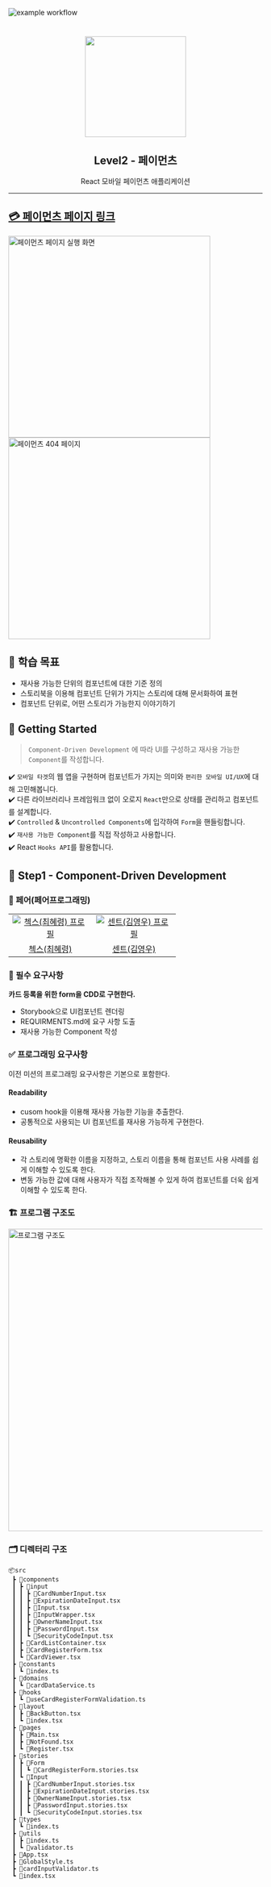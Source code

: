 ![example workflow](https://github.com/hyeryongchoi/react-payments/actions/workflows/deploy.yml/badge.svg)

<h1 align="middle">  <img src="https://techcourse-storage.s3.ap-northeast-2.amazonaws.com/0fefce79602043a9b3281ee1dd8f4be6" width="200px"></h1>
<h2 align="middle">Level2 - 페이먼츠</h2>
<p align="middle">React 모바일 페이먼츠 애플리케이션</p>

---

## [💳 페이먼츠 페이지 링크](https://hyeryongchoi.github.io/react-payments/)

<img width="400px" alt="페이먼츠 페이지 실행 화면" src="https://user-images.githubusercontent.com/24777828/233854470-be2d6bdf-b598-4062-bad6-bc90f022cac1.gif">
<img width="400px" alt="페이먼츠 404 페이지" src="https://user-images.githubusercontent.com/24777828/233854475-1fb5e32f-a598-46e8-97c0-9231050fb80a.gif">

## 📍 학습 목표

- 재사용 가능한 단위의 컴포넌트에 대한 기준 정의
- 스토리북을 이용해 컴포넌트 단위가 가지는 스토리에 대해 문서화하여 표현
- 컴포넌트 단위로, 어떤 스토리가 가능한지 이야기하기

## 🚀 Getting Started

> `Component-Driven Development` 에 따라 UI를 구성하고 재사용 가능한 `Component`를 작성합니다.

✔️ `모바일 타겟`의 웹 앱을 구현하며 컴포넌트가 가지는 의미와 `편리한 모바일 UI/UX`에 대해 고민해봅니다.  
✔️ 다른 라이브러리나 프레임워크 없이 오로지 `React`만으로 상태를 관리하고 컴포넌트를 설계합니다.  
✔️ `Controlled` & `Uncontrolled Components`에 입각하여 `Form`을 핸들링합니다.  
✔️ `재사용 가능한 Component`를 직접 작성하고 사용합니다.  
✔️ React `Hooks API`를 활용합니다.

## 🚀 Step1 - Component-Driven Development

### 🙏 페어(페어프로그래밍)

<table>
  <tr>
    <td align="center" width="150px">
      <a href="https://github.com/HyeryongChoi" target="_blank">
        <img src="https://avatars.githubusercontent.com/u/24777828?v=4" alt="첵스(최혜령) 프로필" />
      </a>
    </td>
    <td align="center" width="150px">
      <a href="https://github.com/kyw0716" target="_blank">
        <img src="https://avatars.githubusercontent.com/u/77326660?v=4" alt="센트(김영우) 프로필" />
      </a>
    </td>
  </tr>
  <tr>
    <td align="center">
      <a href="https://github.com/HyeryongChoi" target="_blank">
        첵스(최혜령)
      </a>
    </td>
    <td align="center">
      <a href="https://github.com/kyw0716" target="_blank">
        센트(김영우)
      </a>
    </td>
  </tr>
</table>

### 📝 필수 요구사항

**카드 등록을 위한 form을 CDD로 구현한다.**

- Storybook으로 UI컴포넌트 렌더링
- REQUIRMENTS.md에 요구 사항 도출
- 재사용 가능한 Component 작성

### ✅ 프로그래밍 요구사항

이전 미션의 프로그래밍 요구사항은 기본으로 포함한다.

#### **Readability**

- cusom hook을 이용해 재사용 가능한 기능을 추출한다.
- 공통적으로 사용되는 UI 컴포넌트를 재사용 가능하게 구현한다.

#### **Reusability**

- 각 스토리에 명확한 이름을 지정하고, 스토리 이름을 통해 컴포넌트 사용 사례를 쉽게 이해할 수 있도록 한다.
- 변동 가능한 값에 대해 사용자가 직접 조작해볼 수 있게 하여 컴포넌트를 더욱 쉽게 이해할 수 있도록 한다.

### 🏗 프로그램 구조도

<img width="600px" alt="프로그램 구조도" src="https://user-images.githubusercontent.com/24777828/233303190-6100c05e-e8a9-42aa-905a-57c191bc1641.png">

### 🗂 디렉터리 구조

```
📦src
 ┣ 📂components
 ┃ ┣ 📂input
 ┃ ┃ ┣ 📜CardNumberInput.tsx
 ┃ ┃ ┣ 📜ExpirationDateInput.tsx
 ┃ ┃ ┣ 📜Input.tsx
 ┃ ┃ ┣ 📜InputWrapper.tsx
 ┃ ┃ ┣ 📜OwnerNameInput.tsx
 ┃ ┃ ┣ 📜PasswordInput.tsx
 ┃ ┃ ┗ 📜SecurityCodeInput.tsx
 ┃ ┣ 📜CardListContainer.tsx
 ┃ ┣ 📜CardRegisterForm.tsx
 ┃ ┗ 📜CardViewer.tsx
 ┣ 📂constants
 ┃ ┗ 📜index.ts
 ┣ 📂domains
 ┃ ┗ 📜cardDataService.ts
 ┣ 📂hooks
 ┃ ┗ 📜useCardRegisterFormValidation.ts
 ┣ 📂layout
 ┃ ┣ 📜BackButton.tsx
 ┃ ┗ 📜index.tsx
 ┣ 📂pages
 ┃ ┣ 📜Main.tsx
 ┃ ┣ 📜NotFound.tsx
 ┃ ┗ 📜Register.tsx
 ┣ 📂stories
 ┃ ┣ 📂Form
 ┃ ┃ ┗ 📜CardRegisterForm.stories.tsx
 ┃ ┗ 📂Input
 ┃ ┃ ┣ 📜CardNumberInput.stories.tsx
 ┃ ┃ ┣ 📜ExpirationDateInput.stories.tsx
 ┃ ┃ ┣ 📜OwnerNameInput.stories.tsx
 ┃ ┃ ┣ 📜PasswordInput.stories.tsx
 ┃ ┃ ┗ 📜SecurityCodeInput.stories.tsx
 ┣ 📂types
 ┃ ┗ 📜index.ts
 ┣ 📂utils
 ┃ ┣ 📜index.ts
 ┃ ┗ 📜validator.ts
 ┣ 📜App.tsx
 ┣ 📜GlobalStyle.ts
 ┣ 📜cardInputValidator.ts
 ┗ 📜index.tsx
```
